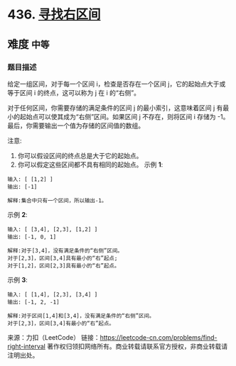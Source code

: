 # 436. [寻找右区间](https://leetcode-cn.com/problems/find-right-interval/)  
<font size=5> 难度 `中等` </font>
---

### 题目描述

给定一组区间，对于每一个区间 i，检查是否存在一个区间 j，它的起始点大于或等于区间 i 的终点，这可以称为 j 在 i 的“右侧”。

对于任何区间，你需要存储的满足条件的区间 j 的最小索引，这意味着区间 j 有最小的起始点可以使其成为“右侧”区间。如果区间 j 不存在，则将区间 i 存储为 -1。最后，你需要输出一个值为存储的区间值的数组。

注意:

1. 你可以假设区间的终点总是大于它的起始点。
2. 你可以假定这些区间都不具有相同的起始点。
示例 **1**:
```
输入: [ [1,2] ]
输出: [-1]

解释:集合中只有一个区间，所以输出-1。
```
示例 **2**:
```
输入: [ [3,4], [2,3], [1,2] ]
输出: [-1, 0, 1]

解释:对于[3,4]，没有满足条件的“右侧”区间。
对于[2,3]，区间[3,4]具有最小的“右”起点;
对于[1,2]，区间[2,3]具有最小的“右”起点。
```
示例 **3**:
```
输入: [ [1,4], [2,3], [3,4] ]
输出: [-1, 2, -1]

解释:对于区间[1,4]和[3,4]，没有满足条件的“右侧”区间。
对于[2,3]，区间[3,4]有最小的“右”起点。
```
来源：力扣（LeetCode）
链接：https://leetcode-cn.com/problems/find-right-interval
著作权归领扣网络所有。商业转载请联系官方授权，非商业转载请注明出处。
